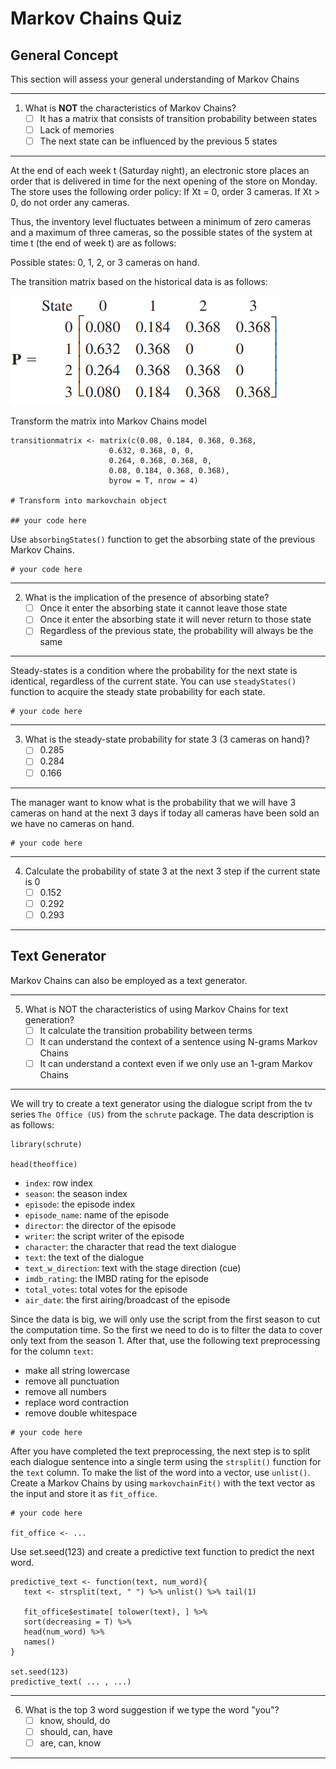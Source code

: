 # Markov Chains Quiz

## General Concept

This section will assess your general understanding of Markov Chains
___
1. What is **NOT** the characteristics of Markov Chains?
   - [ ] It has a matrix that consists of transition probability between states
   - [ ] Lack of memories
   - [ ] The next state can be influenced by the previous 5 states
___

At the end of each week t (Saturday night), an electronic store places an order that is delivered in time for the next opening of the store on Monday. The store uses the following order policy:
If Xt = 0, order 3 cameras.
If Xt > 0, do not order any cameras.

Thus, the inventory level fluctuates between a minimum of zero cameras and a maximum of three cameras, so the possible states of the system at time t (the end of week t) are as follows:

Possible states:  0, 1, 2, or 3 cameras on hand. 

The transition matrix based on the historical data is as follows:

![Transition Matrix](https://github.com/Argaadya/markov-chain/blob/master/asset/matrix.PNG)

Transform the matrix into Markov Chains model 
```
transitionmatrix <- matrix(c(0.08, 0.184, 0.368, 0.368,
                      0.632, 0.368, 0, 0,
                      0.264, 0.368, 0.368, 0,
                      0.08, 0.184, 0.368, 0.368),
                      byrow = T, nrow = 4)

# Transform into markovchain object

## your code here
```

Use `absorbingStates()` function to get the absorbing state of the previous Markov Chains. 

```
# your code here
```

___
2. What is the implication of the presence of absorbing state?
   - [ ] Once it enter the absorbing state it cannot leave those state
   - [ ] Once it enter the absorbing state it will never return to those state
   - [ ] Regardless of the previous state, the probability will always be the same
___

Steady-states is a condition where the probability for the next state is identical, regardless of the current state. You can use `steadyStates()` function to acquire the steady state probability for each state.

```
# your code here
```

___
3. What is the steady-state probability for state 3 (3 cameras on hand)?
   - [ ] 0.285
   - [ ] 0.284
   - [ ] 0.166
___


The manager want to know what is the probability that we will have 3 cameras on hand at the next 3 days if today all cameras have been sold an we have no cameras on hand.

```
# your code here
```

___
4. Calculate the probability of state 3 at the next 3 step if the current state is 0
   - [ ] 0.152
   - [ ] 0.292
   - [ ] 0.293
___

## Text Generator

Markov Chains can also be employed as a text generator.
___
5. What is NOT the characteristics of using Markov Chains for text generation?
   - [ ] It calculate the transition probability between terms
   - [ ] It can understand the context of a sentence using N-grams Markov Chains
   - [ ] It can understand a context even if we only use an 1-gram Markov Chains
___

We will try to create a text generator using the dialogue script from the tv series `The Office (US)` from the `schrute` package. The data description is as follows:

```
library(schrute)

head(theoffice)
```

* `index`: row index
* `season`: the season index
* `episode`: the episode index
* `episode_name`: name of the episode
* `director`: the director of the episode
* `writer`: the script writer of the episode
* `character`: the character that read the text dialogue
* `text`: the text of the dialogue
* `text_w_direction`: text with the stage direction (cue)
* `imdb_rating`: the IMBD rating for the episode
* `total_votes`: total votes for the episode
* `air_date`: the first airing/broadcast of the episode

Since the data is big, we will only use the script from the first season to cut the computation time. So the first we need to do is to filter the data to cover only text from the season 1. After that, use the following text preprocessing for the column `text`:

* make all string lowercase
* remove all punctuation
* remove all numbers
* replace word contraction
* remove double whitespace

```
# your code here
```

After you have completed the text preprocessing, the next step is to split each dialogue sentence into a single term using the `strsplit()` function for the `text` column. To make the list of the word into a vector, use `unlist()`. Create a Markov Chains by using `markovchainFit()` with the text vector as the input and store it as `fit_office`.

```
# your code here

fit_office <- ...
```

Use set.seed(123) and create a predictive text function to predict the next word.

```
predictive_text <- function(text, num_word){
   text <- strsplit(text, " ") %>% unlist() %>% tail(1)
   
   fit_office$estimate[ tolower(text), ] %>%
   sort(decreasing = T) %>% 
   head(num_word) %>% 
   names()
}

set.seed(123)
predictive_text( ... , ...)
```

___
6. What is the top 3 word suggestion if we type the word "you"?
   - [ ] know, should, do
   - [ ] should, can, have
   - [ ] are, can, know
___
